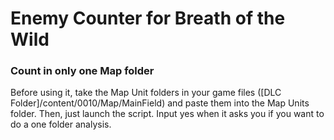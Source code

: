 # Enemy Counter for Breath of the Wild

### Count in only one Map folder

Before using it, take the Map Unit folders in your game files ([DLC Folder]/content/0010/Map/MainField) and paste them into the Map Units folder. Then, just launch the script. Input yes when it asks you if you want to do a one folder analysis.
